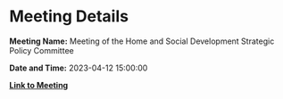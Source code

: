 # Meeting Details

**Meeting Name:** Meeting of the Home and Social Development Strategic Policy Committee

**Date and Time:** 2023-04-12 15:00:00

**[Link to Meeting](https://www.limerick.ie/council/whats-on/meeting-of-the-home-and-social-development-strategic-policy-committee-0)**
